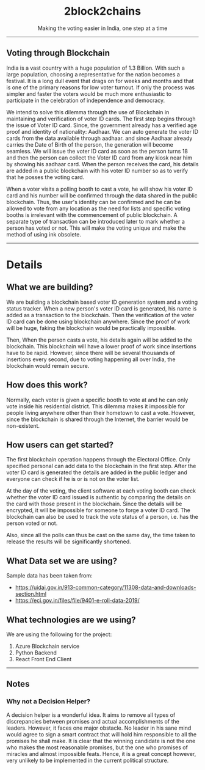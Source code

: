 <div align="center">
<h1>
2block2chains
</h1>
<p>Making the voting easier in India, one step at a time</p>
</div>

---

## Voting through Blockchain

India is a vast country with a huge population of 1.3 Billion. With such a large population, choosing a representative for the nation becomes a festival. It is a long dull event that drags on for weeks and months and that is one of the primary reasons for low voter turnout. If only the process was simpler and faster the voters would be much more enthusiastic to participate in the celebration of independence and democracy.

We intend to solve this dilemma through the use of Blockchain in maintaining and verification of voter ID cards. The first step begins through the issue of Voter ID card. Since, the government already has a verified age proof and identity of nationality: Aadhaar. We can auto generate the voter ID cards from the data available through aadhaar. and since Aadhaar already carries the Date of Birth of the person, the generation will become seamless. We will issue the voter ID card as soon as the person turns 18 and then the person can collect the Voter ID card from any kiosk near him by showing his aadhaar card. When the person receives the card, his details are added in a public blockchain with his voter ID number so as to verify that he posses the voting card.

When a voter visits a polling booth to cast a vote, he will show his voter ID card and his number will be confirmed through the data shared in the public blockchain. Thus, the user's identity can be confirmed and he can be allowed to vote from any location as the need for lists and specific voting booths is irrelevant with the commencement of public blockchain. A separate type of transaction can be introduced later to mark whether a person has voted or not. This will make the voting unique and make the method of using ink obsolete.

---

# Details

## What we are building?

We are building a blockchain based voter ID generation system and a voting status tracker. When a new person's voter ID card is generated, his name is added as a transaction to the blockchain. Then the verification of the voter ID card can be done using blockchain anywhere. Since the proof of work will be huge, faking the blockchain would be practically impossible. 

Then, When the person casts a vote, his details again will be added to the blockchain. This blockchain will have a lower proof of work since insertions have to be rapid. However, since there will be several thousands of insertions every second, due to voting happening all over India, the blockchain would remain secure.

## How does this work?

Normally, each voter is given a specific booth to vote at and he can only vote inside his residential district. This dilemma makes it impossible for people living anywhere other than their hometown to cast a vote. However, since the blockchain is shared through the Internet, the barrier would be non-existent. 

## How users can get started?

The first blockchain operation happens through the Electoral Office. Only specified personal can add data to the blockchain in the first step. After the voter ID card is generated the details are added in the public ledger and everyone can check if he is or is not on the voter list.

At the day of the voting, the client software at each voting booth can check whether the voter ID card issued is authentic by comparing the details on the card with those present in the blockchain. Since the details will be encrypted, it will be impossible for someone to forge a voter ID card. The blockchain can also be used to track the vote status of a person, i.e. has the person voted or not.

Also, since all the polls can thus be cast on the same day, the time taken to release the results will be significantly shortened.

## What Data set we are using?

Sample data has been taken from:

- https://uidai.gov.in/913-common-category/11308-data-and-downloads-section.html
- https://eci.gov.in/files/file/9401-e-roll-data-2019/

## What technologies are we using?

We are using the following for the project:

1. Azure Blockchain service
2. Python Backend
3. React Front End Client

---

## Notes

### Why not a Decision Helper?

A decision helper is a wonderful idea. It aims to remove all types of discrepancies between promises and actual accomplishments of the leaders. However, it faces one major obstacle. No leader in his sane mind would agree to sign a smart contract that will hold him responsible to all the promises he shall make. It is clear that the winning candidate is not the one who makes the most reasonable promises, but the one who promises of miracles and almost impossible feats. Hence, it is a great concept however, very unlikely to be implemented in the current political structure.
